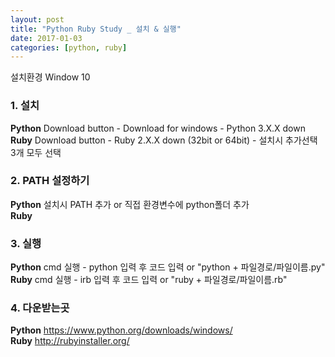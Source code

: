 ```yaml
---
layout: post
title: "Python Ruby Study _ 설치 & 실행"
date: 2017-01-03
categories: [python, ruby]
---
```


설치환경 Window 10

### 1. 설치

**Python** Download button - Download for windows - Python 3.X.X down  
**Ruby** Download button - Ruby 2.X.X down (32bit or 64bit) - 설치시 추가선택 3개 모두 선택

### 2. PATH 설정하기

**Python** 설치시 PATH 추가 or 직접 환경변수에 python폴더 추가  
**Ruby**

### 3. 실행

**Python** cmd 실행 - python 입력 후 코드 입력 or "python + 파일경로/파일이름.py"  
**Ruby** cmd 실행 - irb 입력 후 코드 입력 or "ruby + 파일경로/파일이름.rb"

### 4. 다운받는곳

**Python** <https://www.python.org/downloads/windows/>  
**Ruby** <http://rubyinstaller.org/>
